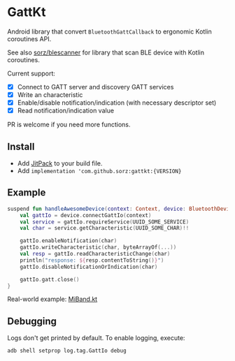 # GattKt

Android library that convert `BluetoothGattCallback` to ergonomic Kotlin
coroutines API.

See also [sorz/blescanner](https://github.com/sorz/blescanner) for library
that scan BLE device with Kotlin coroutines.

Current support:

- [x] Connect to GATT server and discovery GATT services
- [x] Write an characteristic
- [x] Enable/disable notification/indication (with necessary descriptor set)
- [x] Read notification/indication value

PR is welcome if you need more functions.

## Install

- Add [JitPack](https://jitpack.io/) to your build file.
- Add `implementation 'com.github.sorz:gattkt:{VERSION}`

## Example

```kotlin
suspend fun handleAwesomeDevice(context: Context, device: BluetoothDevice) {
    val gattIo = device.connectGattIo(context)
    val service = gattIo.requireService(UUID_SOME_SERVICE)
    val char = service.getCharacteristic(UUID_SOME_CHAR)!!

    gattIo.enableNotification(char)
    gattIo.writeCharacteristic(char, byteArrayOf(...))
    val resp = gattIo.readCharacteristicChange(char)
    println("response: ${resp.contentToString()}")
    gattIo.disableNotificationOrIndication(char)

    gattIo.gatt.close()
}
```

Real-world example:
[MiBand.kt](https://github.com/sorz/miband4-export/blob/master/app/src/main/java/cn/edu/sustech/cse/miband/MiBand.kt)

## Debugging
Logs don't get printed by default. To enable logging, execute:

```bash
adb shell setprop log.tag.GattIo debug
```
